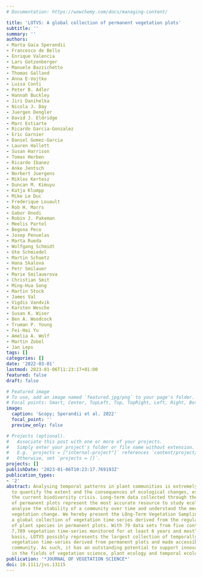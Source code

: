```yaml
---
# Documentation: https://wowchemy.com/docs/managing-content/

title: 'LOTVS: A global collection of permanent vegetation plots'
subtitle: ''
summary: ''
authors:
- Marta Gaia Sperandii
- Francesco de Bello
- Enrique Valencia
- Lars Gotzenberger
- Manuele Bazzichetto
- Thomas Galland
- Anna E-Vojtko
- Luisa Conti
- Peter B. Adler
- Hannah Buckley
- Jiri Danihelka
- Nicola J. Day
- Juergen Dengler
- David J. Eldridge
- Marc Estiarte
- Ricardo Garcia-Gonzalez
- Eric Garnier
- Daniel Gomez-Garcia
- Lauren Hallett
- Susan Harrison
- Tomas Herben
- Ricardo Ibanez
- Anke Jentsch
- Norbert Juergens
- Miklos Kertesz
- Duncan M. Kimuyu
- Katja Klumpp
- Mike Le Duc
- Frederique Louault
- Rob H. Marrs
- Gabor Onodi
- Robin J. Pakeman
- Meelis Partel
- Begona Peco
- Josep Penuelas
- Marta Rueda
- Wolfgang Schmidt
- Ute Schmiedel
- Martin Schuetz
- Hana Skalova
- Petr Smilauer
- Marie Smilauerova
- Christian Smit
- Ming-Hua Song
- Martin Stock
- James Val
- Vigdis Vandvik
- Karsten Wesche
- Susan K. Wiser
- Ben A. Woodcock
- Truman P. Young
- Fei-Hai Yu
- Amelia A. Wolf
- Martin Zobel
- Jan Leps
tags: []
categories: []
date: '2022-03-01'
lastmod: 2023-01-06T11:23:17+01:00
featured: false
draft: false

# Featured image
# To use, add an image named `featured.jpg/png` to your page's folder.
# Focal points: Smart, Center, TopLeft, Top, TopRight, Left, Right, BottomLeft, Bottom, BottomRight.
image:
  caption: '&copy; Sperandii et al. 2022'
  focal_point: ''
  preview_only: false

# Projects (optional).
#   Associate this post with one or more of your projects.
#   Simply enter your project's folder or file name without extension.
#   E.g. `projects = ["internal-project"]` references `content/project/deep-learning/index.md`.
#   Otherwise, set `projects = []`.
projects: []
publishDate: '2023-01-06T10:23:17.769193Z'
publication_types:
- '2'
abstract: Analysing temporal patterns in plant communities is extremely important
  to quantify the extent and the consequences of ecological changes, especially considering
  the current biodiversity crisis. Long-term data collected through the regular sampling
  of permanent plots represent the most accurate resource to study ecological succession,
  analyse the stability of a community over time and understand the mechanisms driving
  vegetation change. We hereby present the LOng-Term Vegetation Sampling (LOTVS) initiative,
  a global collection of vegetation time-series derived from the regular monitoring
  of plant species in permanent plots. With 79 data sets from five continents and
  7,789 vegetation time-series monitored for at least 6 years and mostly on an annual
  basis, LOTVS possibly represents the largest collection of temporally fine-grained
  vegetation time-series derived from permanent plots and made accessible to the research
  community. As such, it has an outstanding potential to support innovative research
  in the fields of vegetation science, plant ecology and temporal ecology.
publication: '*JOURNAL OF VEGETATION SCIENCE*'
doi: 10.1111/jvs.13115
---
```

